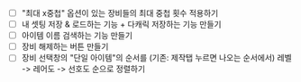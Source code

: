 - [ ] "최대 x중첩" 옵션이 있는 장비들의 최대 중첩 횟수 적용하기
- [ ] 내 셋팅 저장 & 로드하는 기능 + 다캐릭 저장하는 기능 만들기
- [ ] 아이템 이름 검색하는 기능 만들기
- [ ] 장비 해제하는 버튼 만들기
- [ ] 장비 선택창의 "단일 아이템"의 순서를 (기존: 제작탭 누르면 나오는 순서에서) 레벨 -> 레어도 -> 선호도 순으로 정렬하기
